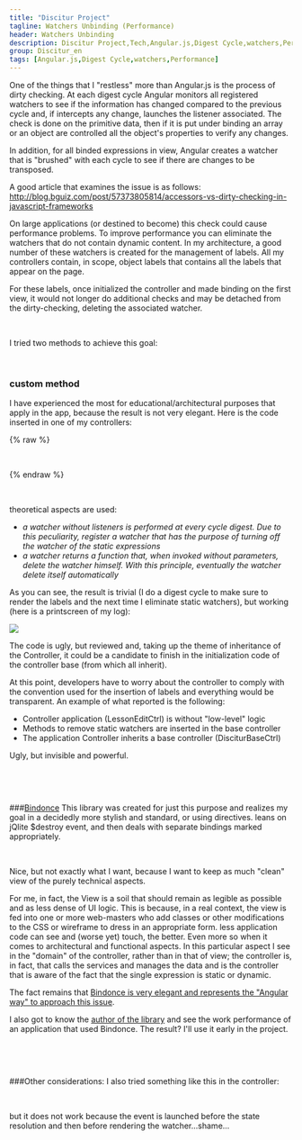 ```yaml
---
title: "Discitur Project"
tagline: Watchers Unbinding (Performance)
header: Watchers Unbinding
description: Discitur Project,Tech,Angular.js,Digest Cycle,watchers,Performance
group: Discitur_en
tags: [Angular.js,Digest Cycle,watchers,Performance]
---
```


<!-- Markup JSON-LD generato da Assistente per il markup dei dati strutturati di Google. -->
<script type="application/ld+json">
{
  "@context" : "http://schema.org",
  "@type" : "Article",
  "name" : "Angular.js Watchers Unbinding (Performance)",
  "author" : {
    "@type" : "Person",
    "name" : "William Verdolini"
  },
  "datePublished" : "2014-02-10",
  "articleSection" : [ "Digest Cycle", "Angular.js", "watchers", "$$watchers", "$watch", "Performance" ],
  "url" : "https://williamverdolini.github.io/2014/02/18/discitur-Watchers_unbinding_en/"
}
</script>

One of the things that I "restless" more than Angular.js is the process of dirty checking. 
At each digest cycle Angular monitors all registered watchers to see if the information has changed compared to the previous cycle 
and, if intercepts any change, launches the listener associated. The check is done on the primitive data, then if it is put under binding an array 
or an object are controlled all the object's properties to verify any changes. 

In addition, for all binded expressions in view, Angular creates a watcher that is "brushed" with each cycle to see if there are changes 
to be transposed. 

A good article that examines the issue is as follows: <a href="http://blog.bguiz.com/post/57373805814/accessors-vs-dirty-checking-in-javascript-frameworks" target="_blank">http://blog.bguiz.com/post/57373805814/accessors-vs-dirty-checking-in-javascript-frameworks</a>


On large applications (or destined to become) this check could cause performance problems. 
To improve performance you can eliminate the watchers that do not contain dynamic content. 
In my architecture, a good number of these watchers is created for the management of labels. 
All my controllers contain, in scope, object labels that contains all the labels that appear on the page. 

For these labels, once initialized the controller and made ​​binding on the first view, it would not longer do additional checks 
and may be detached from the dirty-checking, deleting the associated watcher. 

 

I tried two methods to achieve this goal: 

 

### custom method 
I have experienced the most for educational/architectural purposes that apply in the app, because the result is not very elegant. 
Here is the code inserted in one of my controllers:
 


{% raw %}
<script type="syntaxhighlighter" class="brush: javascript">
<![CDATA[
var _watchers = false;
var _detachStaticWatchers = $scope.$watch(function () {
    // first digest cycle: do nothing to populate view
    if (!_watchers) {
        _watchers = true;
    }
    // second digest cycle: remove static watchers
    else {
        var _reLabels = /^{{labels\..*}}/
        for (var i = $scope.$$watchers.length - 1; i >= 0; i--) {
            if ($scope.$$watchers[i].exp &&
                $scope.$$watchers[i].exp.exp &&
                _reLabels.test($scope.$$watchers[i].exp.exp)) {
                $scope.$$watchers.splice(i, 1);
            }
        }
        // detach this watch
        _detachStaticWatchers();
    }
    console.log($scope.$$watchers.length);
    console.log($scope.$$watchers);
})
]]></script> 
{% endraw %}

 

theoretical aspects are used: 

- _a watcher without listeners is performed at every cycle digest. Due to this peculiarity, register a watcher that has the purpose of turning off the watcher of the static expressions_ 
- _a watcher returns a function that, when invoked without parameters, delete the watcher himself. With this principle, eventually the watcher delete itself automatically_
 

As you can see, the result is trivial (I do a digest cycle to make sure to render the labels and the next time I eliminate static watchers), 
but working (here is a printscreen of my log):



<img src="{{ BASE_PATH }}/images/discitur/watchers_unbinding.png" />

The code is ugly, but reviewed and, taking up the theme of inheritance of the Controller, 
it could be a candidate to finish in the initialization code of the controller base (from which all inherit).

At this point, developers have to worry about the controller to comply with the convention used for the insertion of labels and everything 
would be transparent. An example of what reported is the following:

- Controller application (LessonEditCtrl) is without "low-level" logic 
- Methods to remove static watchers are inserted in the base controller 
- The application Controller inherits a base controller (DisciturBaseCtrl)


Ugly, but invisible and powerful.

 

 

###<a href="https://github.com/Pasvaz/bindonce" target="_blank">Bindonce</a>
This library was created for just this purpose and realizes my goal in a decidedly more stylish and standard, 
or using directives. leans on jQlite $destroy event, and then deals with separate bindings marked appropriately.

 

Nice, but not exactly what I want, because I want to keep as much "clean" view of the purely technical aspects.

For me, in fact, the View is a soil that should remain as legible as possible and as less dense of UI logic. 
This is because, in a real context, the view is fed into one or more web-masters who add classes or other modifications to the CSS or wireframe 
to dress in an appropriate form. less application code can see and (worse yet) touch, the better. 
Even more so when it comes to architectural and functional aspects. In this particular aspect I see in the "domain" of the controller, 
rather than in that of view; the controller is, in fact, that calls the services and manages the data and is the controller that is aware of the fact that the single expression is static or dynamic.

The fact remains that <a href="http://slid.es/pasqualevazzana/angularjs-binding" target="_blank">Bindonce is very elegant and represents the "Angular way" to approach this issue</a>.

I also got to know the <a href="https://twitter.com/PasqualeVazzana" target="_blank">author of the library</a> and see the work performance of an application that used Bindonce. 
The result? I'll use it early in the project.

 

 

###Other considerations:
I also tried something like this in the controller:



<script type="syntaxhighlighter" class="brush: javascript">
<![CDATA[
$scope.$on('$viewContentLoaded', function () {
    $scope.$$watchers.splice(1,1); //uno a caso per fare una prova...
});
]]></script> 

but it does not work because the event is launched before the state resolution and then before rendering the watcher...shame...